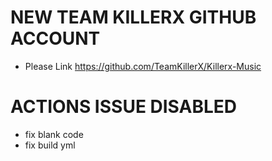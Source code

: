 # NEW TEAM KILLERX GITHUB ACCOUNT

* Please Link https://github.com/TeamKillerX/Killerx-Music

# ACTIONS ISSUE DISABLED
* fix blank code
* fix build yml
